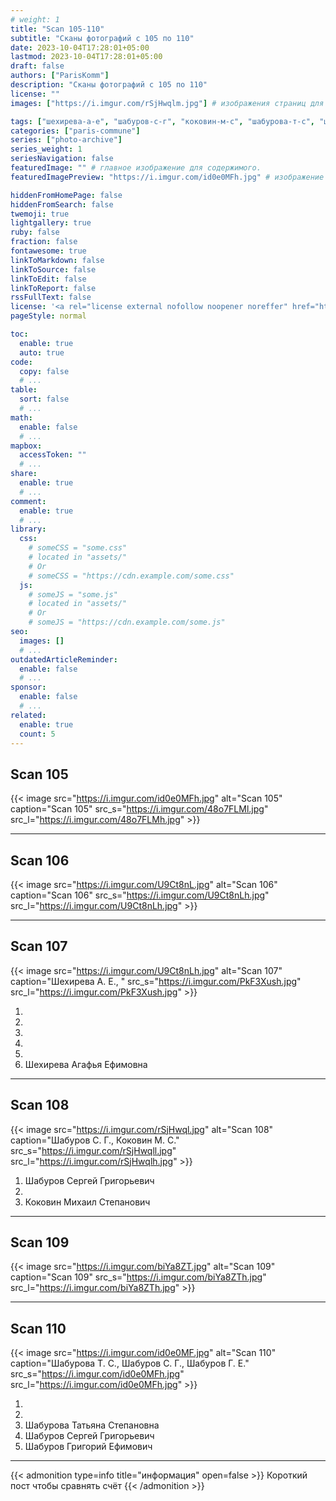 ```yaml
---
# weight: 1
title: "Scan 105-110"
subtitle: "Сканы фотографий с 105 по 110"
date: 2023-10-04T17:28:01+05:00
lastmod: 2023-10-04T17:28:01+05:00
draft: false
authors: ["ParisKomm"]
description: "Сканы фотографий с 105 по 110"
license: ""
images: ["https://i.imgur.com/rSjHwqlm.jpg"] # изображения страниц для Open Graph и Twitter Cards.

tags: ["шехирева-а-е", "шабуров-с-г", "коковин-м-с", "шабурова-т-с", "шабуров-г-е", ]
categories: ["paris-commune"]
series: ["photo-archive"]
series_weight: 1
seriesNavigation: false
featuredImage: "" # главное изображение для содержимого.
featuredImagePreview: "https://i.imgur.com/id0e0MFh.jpg" # изображение для главной страницы.

hiddenFromHomePage: false
hiddenFromSearch: false
twemoji: true
lightgallery: true
ruby: false
fraction: false
fontawesome: true
linkToMarkdown: false
linkToSource: false
linkToEdit: false
linkToReport: false
rssFullText: false
license: '<a rel="license external nofollow noopener noreffer" href="https://creativecommons.org/licenses/by-nc-nd/4.0/" target="_blank">CC BY-NC-ND 4.0</a>'
pageStyle: normal

toc:
  enable: true
  auto: true
code:
  copy: false
  # ...
table:
  sort: false
  # ...
math:
  enable: false
  # ...
mapbox:
  accessToken: ""
  # ...
share:
  enable: true
  # ...
comment:
  enable: true
  # ...
library:
  css:
    # someCSS = "some.css"
    # located in "assets/"
    # Or
    # someCSS = "https://cdn.example.com/some.css"
  js:
    # someJS = "some.js"
    # located in "assets/"
    # Or
    # someJS = "https://cdn.example.com/some.js"
seo:
  images: []
  # ...
outdatedArticleReminder:
  enable: false
  # ...
sponsor:
  enable: false
  # ...
related:
  enable: true
  count: 5
---
```


<!--more-->

## Scan 105

{{< image src="https://i.imgur.com/id0e0MFh.jpg" alt="Scan 105" caption="Scan 105" src_s="https://i.imgur.com/48o7FLMl.jpg" src_l="https://i.imgur.com/48o7FLMh.jpg" >}}

***

## Scan 106

{{< image src="https://i.imgur.com/U9Ct8nL.jpg" alt="Scan 106" caption="Scan 106" src_s="https://i.imgur.com/U9Ct8nLh.jpg" src_l="https://i.imgur.com/U9Ct8nLh.jpg" >}}

***

## Scan 107

{{< image src="https://i.imgur.com/U9Ct8nLh.jpg" alt="Scan 107" caption="Шехирева А. Е., " src_s="https://i.imgur.com/PkF3Xush.jpg" src_l="https://i.imgur.com/PkF3Xush.jpg" >}}

1. 
2. 
3. 
4. 
5. 
6. Шехирева Агафья Ефимовна

***

## Scan 108

{{< image src="https://i.imgur.com/rSjHwql.jpg" alt="Scan 108" caption="Шабуров С. Г., Коковин М. С." src_s="https://i.imgur.com/rSjHwqll.jpg" src_l="https://i.imgur.com/rSjHwqlh.jpg" >}}

1. Шабуров Сергей Григорьевич
2. 
3. Коковин Михаил Степанович

***

## Scan 109

{{< image src="https://i.imgur.com/biYa8ZT.jpg" alt="Scan 109" caption="Scan 109" src_s="https://i.imgur.com/biYa8ZTh.jpg" src_l="https://i.imgur.com/biYa8ZTh.jpg" >}}

***

## Scan 110

{{< image src="https://i.imgur.com/id0e0MF.jpg" alt="Scan 110" caption="Шабурова Т. С., Шабуров С. Г., Шабуров Г. Е." src_s="https://i.imgur.com/id0e0MFh.jpg" src_l="https://i.imgur.com/id0e0MFh.jpg" >}}

1. 
2. 
3. Шабурова Татьяна Степановна
4. Шабуров Сергей Григорьевич
5. Шабуров Григорий Ефимович

***

{{< admonition type=info title="информация" open=false >}}
Короткий пост чтобы сравнять счёт
{{< /admonition >}}
